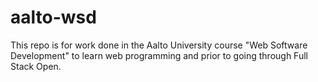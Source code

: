 # aalto-wsd
This repo is for work done in the Aalto University course "Web Software Development" to learn web programming and prior to going through Full Stack Open.
